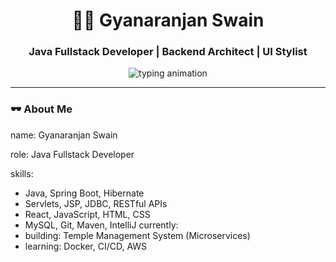 <!-- Dark Mode Professional GitHub README -->

<h1 align="center">🧑‍💻  Gyanaranjan Swain </h1>
<h3 align="center">Java Fullstack Developer | Backend Architect | UI Stylist</h3>

<p align="center">
  <img src="https://readme-typing-svg.demolab.com?font=Fira+Code&duration=3000&pause=1000&color=9B59B6&center=true&vCenter=true&width=450&lines=Crafting+Java+Backends+%26+Clean+UIs;Spring+Boot+%2B+Microservices+Expert;Driven+by+Code+%26+Creativity;Open+to+Collab+%F0%9F%91%8B" alt="typing animation" />
</p>

---

### 🕶️ About Me


name: Gyanaranjan Swain

role: Java Fullstack Developer

skills:
  - Java, Spring Boot, Hibernate
  - Servlets, JSP, JDBC, RESTful APIs
  - React, JavaScript, HTML, CSS
  - MySQL, Git, Maven, IntelliJ
currently:
  - building: Temple Management System (Microservices)
  - learning: Docker, CI/CD, AWS
